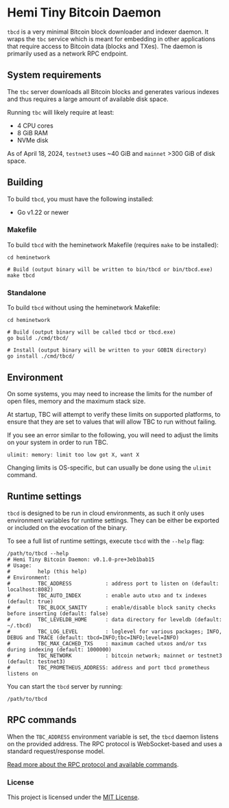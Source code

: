 # Hemi Tiny Bitcoin Daemon

`tbcd` is a very minimal Bitcoin block downloader and indexer daemon. It wraps the `tbc` service which is meant for
embedding in other applications that require access to Bitcoin data (blocks and TXes). The daemon is primarily used as a
network RPC endpoint.

## System requirements

The `tbc` server downloads all Bitcoin blocks and generates various indexes and thus requires a large amount of
available disk space.

Running `tbc` will likely require at least:
 - 4 CPU cores
 - 8 GiB RAM
 - NVMe disk

As of April 18, 2024, `testnet3` uses ~40 GiB and `mainnet` >300 GiB of disk space. <!-- XXX: add exact number here -->

## Building

To build `tbcd`, you must have the following installed:
 - Go v1.22 or newer

### Makefile

To build `tbcd` with the heminetwork Makefile (requires `make` to be installed):

```shell
cd heminetwork

# Build (output binary will be written to bin/tbcd or bin/tbcd.exe)
make tbcd
```

### Standalone

To build `tbcd` without using the heminetwork Makefile:

```shell
cd heminetwork

# Build (output binary will be called tbcd or tbcd.exe)
go build ./cmd/tbcd/

# Install (output binary will be written to your GOBIN directory)
go install ./cmd/tbcd/
```

## Environment

On some systems, you may need to increase the limits for the number of open files, memory and the maximum stack size.

At startup, TBC will attempt to verify these limits on supported platforms, to ensure that they are set to values that
will allow TBC to run without failing.

If you see an error similar to the following, you will need to adjust the limits on your system in order to run TBC.
```
ulimit: memory: limit too low got X, want X
```

Changing limits is OS-specific, but can usually be done using the `ulimit` command.

## Runtime settings

`tbcd` is designed to be run in cloud environments, as such it only uses environment variables for runtime settings.
They can be either be exported or included on the evocation of the binary.

To see a full list of runtime settings, execute `tbcd` with the `--help` flag:

```shell
/path/to/tbcd --help
# Hemi Tiny Bitcoin Daemon: v0.1.0-pre+3eb1bab15
# Usage:
#         help (this help)
# Environment:
#         TBC_ADDRESS           : address port to listen on (default: localhost:8082)
#         TBC_AUTO_INDEX        : enable auto utxo and tx indexes (default: true)
#         TBC_BLOCK_SANITY      : enable/disable block sanity checks before inserting (default: false)
#         TBC_LEVELDB_HOME      : data directory for leveldb (default: ~/.tbcd)
#         TBC_LOG_LEVEL         : loglevel for various packages; INFO, DEBUG and TRACE (default: tbcd=INFO;tbc=INFO;level=INFO)
#         TBC_MAX_CACHED_TXS    : maximum cached utxos and/or txs during indexing (default: 1000000)
#         TBC_NETWORK           : bitcoin network; mainnet or testnet3 (default: testnet3)
#         TBC_PROMETHEUS_ADDRESS: address and port tbcd prometheus listens on
```

You can start the `tbcd` server by running:

```shell
/path/to/tbcd
```

## RPC commands

When the `TBC_ADDRESS` environment variable is set, the `tbcd` daemon listens on the provided address.
The RPC protocol is WebSocket-based and uses a standard request/response model.

[Read more about the RPC protocol and available commands](../../api/tbcapi/README.md).

### License

This project is licensed under the [MIT License](../../LICENSE).
